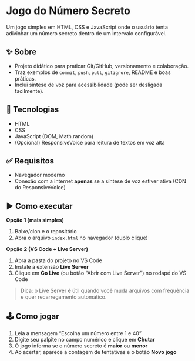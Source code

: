 # Jogo do Número Secreto

Um jogo simples em HTML, CSS e JavaScript onde o usuário tenta adivinhar um número secreto dentro de um intervalo configurável.

## ✨ Sobre
- Projeto didático para praticar Git/GitHub, versionamento e colaboração.
- Traz exemplos de `commit`, `push`, `pull`, `gitignore`, README e boas práticas.
- Inclui síntese de voz para acessibilidade (pode ser desligada facilmente).

## 🧰 Tecnologias
- HTML
- CSS
- JavaScript (DOM, Math.random)
- (Opcional) ResponsiveVoice para leitura de textos em voz alta

## ✅ Requisitos
- Navegador moderno
- Conexão com a internet **apenas** se a síntese de voz estiver ativa (CDN do ResponsiveVoice)

## ▶️ Como executar
**Opção 1 (mais simples)**
1. Baixe/clon e o repositório
2. Abra o arquivo `index.html` no navegador (duplo clique)

**Opção 2 (VS Code + Live Server)**
1. Abra a pasta do projeto no VS Code  
2. Instale a extensão **Live Server**
3. Clique em **Go Live** (ou botão “Abrir com Live Server”) no rodapé do VS Code

> Dica: o Live Server é útil quando você muda arquivos com frequência e quer recarregamento automático.

## 🕹️ Como jogar
1. Leia a mensagem “Escolha um número entre 1 e 40”
2. Digite seu palpite no campo numérico e clique em **Chutar**
3. O jogo informa se o número secreto é **maior** ou **menor**
4. Ao acertar, aparece a contagem de tentativas e o botão **Novo jogo**
